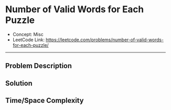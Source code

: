 # Number of Valid Words for Each Puzzle

- Concept: Misc
- LeetCode Link: https://leetcode.com/problems/number-of-valid-words-for-each-puzzle/

---

## Problem Description

## Solution

## Time/Space Complexity

